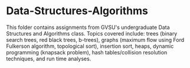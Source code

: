 # Data-Structures-Algorithms
This folder contains assignments from GVSU's undergraduate Data Structures and Algorithms class. Topics covered include: trees (binary search trees, red black trees, b-trees), graphs (maximum flow using Ford Fulkerson algorithm, topological sort), insertion sort, heaps, dynamic programming (knapsack problem), hash tables/collision resolution techniques, and run time analyses. 
